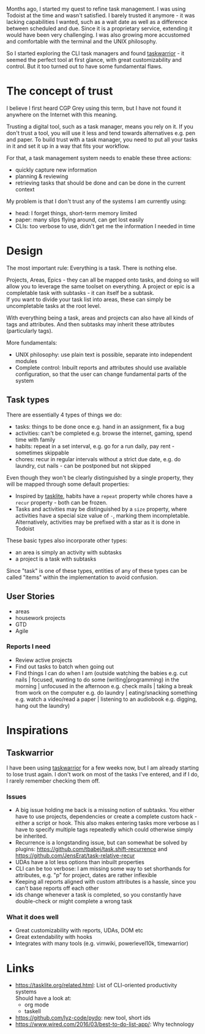 Months ago, I started my quest to refine task management. I was using Todoist at the time and wasn't satisfied.
I barely trusted it anymore - it was lacking capabilities I wanted, such as a wait date as well as a difference between scheduled and due. Since it is a proprietary service, extending it would have been very challenging.
I was also growing more accustomed and comfortable with the terminal and the UNIX philosophy.

So I started exploring the CLI task managers and found [taskwarrior] - it seemed the perfect tool at first glance, with great customizability and control. But it too turned out to have some fundamental flaws.

# The concept of trust

I believe I first heard CGP Grey using this term, but I have not found it anywhere on the Internet with this meaning.

Trusting a digital tool, such as a task manager, means you rely on it. If you don't trust a tool, you will use it less and tend towards alternatives e.g. pen and paper.
To build trust with a task manager, you need to put all your tasks in it and set it up in a way that fits your workflow.

For that, a task management system needs to enable these three actions:
- quickly capture new information
- planning & reviewing
- retrieving tasks that should be done and can be done in the current context

My problem is that I don't trust any of the systems I am currently using:
- head: I forget things, short-term memory limited
- paper: many slips flying around, can get lost easily
- CLIs: too verbose to use, didn't get me the information I needed in time

# Design

The most important rule: Everything is a task. There is nothing else.

Projects, Areas, Epics - they can all be mapped onto tasks, and doing so will allow you to leverage the same toolset on everything.
A project or epic is a completable task with subtasks - it can itself be a subtask.  
If you want to divide your task list into areas, these can simply be uncompletable tasks at the root level.

With everything being a task, areas and projects can also have all kinds of tags and attributes. And then subtasks may inherit these attributes (particularly tags).

More fundamentals:
- UNIX philosophy: use plain text is possible, separate into independent modules
- Complete control: Inbuilt reports and attributes should use available configuration, so that the user can change fundamental parts of the system

## Task types
There are essentially 4 types of things we do:
- tasks: things to be done once e.g. hand in an assignment, fix a bug
- activities: can't be completed e.g. browse the internet, gaming, spend time with family
- habits: repeat in a set interval, e.g. go for a run daily, pay rent - sometimes skippable
- chores: recur in regular intervals without a strict due date, e.g. do laundry, cut nails - can be postponed but not skipped

Even though they won't be clearly distinguished by a single property, they will be mapped through some default properties:
- Inspired by [tasklite](https://tasklite.org/concepts.html), habits have a `repeat` property while chores have a `recur` property - both can be frozen.
- Tasks and activities may be distinguished by a `size` property, where activities have a special size value of `-`, marking them incompletable. Alternatively, activities may be prefixed with a star as it is done in Todoist

These basic types also incorporate other types:
- an area is simply an activity with subtasks
- a project is a task with subtasks

Since "task" is one of these types, entities of any of these types can be called "items" within the implementation to avoid confusion.

## User Stories
- areas
- housework projects
- GTD
- Agile

### Reports I need
- Review active projects
- Find out tasks to batch when going out
- Find things I can do when I am (outside watching the babies e.g. cut nails | focused, wanting to do some (writing|programming) in the morning | unfocused in the afternoon e.g. check mails | taking a break from work on the computer e.g. do laundry | eating/snacking something e.g. watch a video/read a paper | listening to an audiobook e.g. digging, hang out the laundry)

# Inspirations

## Taskwarrior

I have been using [taskwarrior] for a few weeks now, but I am already starting to lose trust again. I don't work on most of the tasks I've entered, and if I do, I rarely remember checking them off.

### Issues

- A big issue holding me back is a missing notion of subtasks. You either have to use projects, dependencies or create a complete custom hack - either a script or hook. This also makes entering tasks more verbose as I have to specify multiple tags repeatedly which could otherwise simply be inherited.
- Recurrence is a longstanding issue, but can somewhat be solved by plugins: https://github.com/tbabej/task.shift-recurrence and https://github.com/JensErat/task-relative-recur
- UDAs have a lot less options than inbuilt properties
- CLI can be too verbose: I am missing some way to set shorthands for attributes, e.g. "p" for project, dates are rather inflexible
- Keeping all reports aligned with custom attributes is a hassle, since you can't base reports off each other
- ids change whenever a task is completed, so you constantly have double-check or might complete a wrong task

### What it does well

- Great customizability with reports, UDAs, DOM etc
- Great extendability with hooks
- Integrates with many tools (e.g. vimwiki, powerlevel10k, timewarrior)

# Links

[taskwarrior]: https://taskwarrior.org/  
- https://tasklite.org/related.html: List of CLI-oriented productivity systems  
  Should have a look at:
  - org mode
  - taskell
- https://github.com/lyz-code/pydo: new tool, short ids
- https://www.wired.com/2016/03/best-to-do-list-app/: Why technology 
